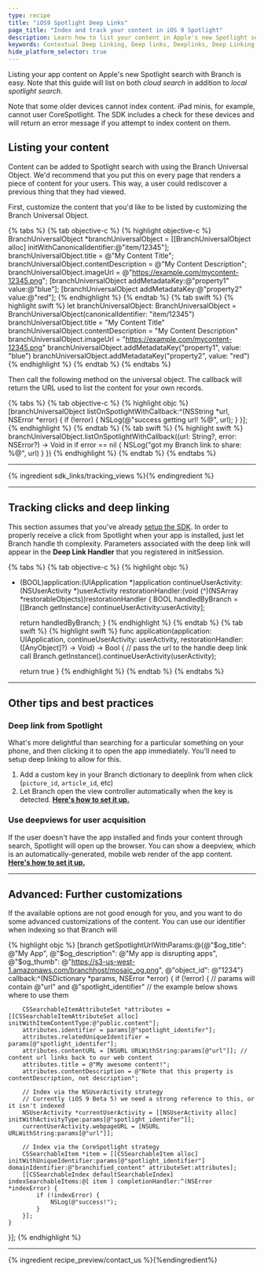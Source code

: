 ```yaml
---
type: recipe
title: "iOS9 Spotlight Deep Links"
page_title: "Index and track your content in iOS 9 Spotlight"
description: Learn how to list your content in Apple's new Spotlight search.
keywords: Contextual Deep Linking, Deep links, Deeplinks, Deep Linking, Deeplinking, Deferred Deep Linking, Deferred Deeplinking, iOS9, iOS 9, Apple Spotlight Search
hide_platform_selector: true
---
```


Listing your app content on Apple's new Spotlight search with Branch is easy. Note that this guide will list on both _cloud search_ in addition to _local spotlight search_.

Note that some older devices cannot index content. iPad minis, for example, cannot user CoreSpotlight. The SDK includes a check for these devices and will return an error message if you attempt to index content on them.

## Listing your content

Content can be added to Spotlight search with using the Branch Universal Object. We'd recommend that you put this on every page that renders a piece of content for your users. This way, a user could rediscover a previous thing that they had viewed.

First, customize the content that you'd like to be listed by customizing the Branch Universal Object.

{% tabs %}
{% tab objective-c %}
{% highlight objective-c %}
BranchUniversalObject *branchUniversalObject = [[BranchUniversalObject alloc] initWithCanonicalIdentifier:@"item/12345"];
branchUniversalObject.title = @"My Content Title";
branchUniversalObject.contentDescription = @"My Content Description";
branchUniversalObject.imageUrl = @"https://example.com/mycontent-12345.png";
[branchUniversalObject addMetadataKey:@"property1" value:@"blue"];
[branchUniversalObject addMetadataKey:@"property2" value:@"red"];
{% endhighlight %}
{% endtab %}
{% tab swift %}
{% highlight swift %}
let branchUniversalObject: BranchUniversalObject = BranchUniversalObject(canonicalIdentifier: "item/12345")
branchUniversalObject.title = "My Content Title"
branchUniversalObject.contentDescription = "My Content Description"
branchUniversalObject.imageUrl = "https://example.com/mycontent-12345.png"
branchUniversalObject.addMetadataKey("property1", value: "blue")
branchUniversalObject.addMetadataKey("property2", value: "red")
{% endhighlight %}
{% endtab %}
{% endtabs %}

Then call the following method on the universal object. The callback will return the URL used to list the content for your own records.

{% tabs %}
{% tab objective-c %}
{% highlight objc %}
[branchUniversalObject listOnSpotlightWithCallback:^(NSString *url, NSError *error) {
    if (!error) {
        NSLog(@"success getting url! %@", url);
    }
}];
{% endhighlight %}
{% endtab %}
{% tab swift %}
{% highlight swift %}
branchUniversalObject.listOnSpotlightWithCallback((url: String?, error: NSError?) -> Void in
    if error == nil {
        NSLog("got my Branch link to share: %@", url)
    }
})
{% endhighlight %}
{% endtab %}
{% endtabs %}

------

{% ingredient sdk_links/tracking_views %}{% endingredient %}

------

## Tracking clicks and deep linking

This section assumes that you've already [setup the SDK](/recipes/quickstart_guide). In order to properly receive a click from Spotlight when your app is installed, just let Branch handle th complexity. Parameters associated with the deep link will appear in the **Deep Link Handler** that you registered in initSession.

{% tabs %}
{% tab objective-c %}
{% highlight objc %}
- (BOOL)application:(UIApplication *)application
continueUserActivity:(NSUserActivity *)userActivity
 restorationHandler:(void (^)(NSArray *restorableObjects))restorationHandler {
    BOOL handledByBranch = [[Branch getInstance] continueUserActivity:userActivity];
    
    return handledByBranch;
}
{% endhighlight %}
{% endtab %}
{% tab swift %}
{% highlight swift %}
func application(application: UIApplication, continueUserActivity: userActivity, restorationHandler: ([AnyObject]?) -> Void) -> Bool {
    // pass the url to the handle deep link call
    Branch.getInstance().continueUserActivity(userActivity);

    return true
}
{% endhighlight %}
{% endtab %}
{% endtabs %}

------

## Other tips and best practices

### Deep link from Spotlight

What's more delightful than searching for a particular something on your phone, and then clicking it to open the app immediately. You'll need to setup deep linking to allow for this.

1. Add a custom key in your Branch dictionary to deeplink from when click (`picture_id`, `article_id`, etc)
2. Let Branch open the view controller automatically when the key is detected. [**Here's how to set it up.**](/recipes/setup_deep_linking/ios)

### Use deepviews for user acquisition

If the user doesn't have the app installed and finds your content through search, Spotlight will open up the browser. You can show a deepview, which is an automatically-generated, mobile web render of the app content. [**Here's how to set it up.**](/recipes/deepviews/ios)

------

## Advanced: Further customizations

If the available options are not good enough for you, and you want to do some advanced customizations of the content. You can use our identifier when indexing so that Branch will 

{% highlight objc %}
[branch getSpotlightUrlWithParams:@{@"$og_title": @"My App",
                                    @"$og_description": @"My app is disrupting apps",
                                    @"$og_thumb": @"https://s3-us-west-1.amazonaws.com/branchhost/mosaic_og.png",
                                    @"object_id": @"1234"}
                         callback:^(NSDictionary *params, NSError *error) {
    if (!error) {
        // params will contain @"url" and @"spotlight_identifier"
        // the example below shows where to use them
        
        CSSearchableItemAttributeSet *attributes = [[CSSearchableItemAttributeSet alloc] initWithItemContentType:@"public.content"];
        attributes.identifier = params[@"spotlight_identifer"];
        attributes.relatedUniqueIdentifier = params[@"spotlight_identifer"];
        attributes.contentURL = [NSURL URLWithString:params[@"url"]]; // content url links back to our web content
        attributes.title = @"My awesome content!";
        attributes.contentDescription = @"Note that this property is contentDescription, not description";
        
        // Index via the NSUserActivity strategy
        // Currently (iOS 9 Beta 5) we need a strong reference to this, or it isn't indexed
        NSUserActivity *currentUserActivity = [[NSUserActivity alloc] initWithActivityType:params[@"spotlight_identifer"]];
        currentUserActivity.webpageURL = [NSURL URLWithString:params[@"url"]];
        
        // Index via the CoreSpotlight strategy
        CSSearchableItem *item = [[CSSearchableItem alloc] initWithUniqueIdentifier:params[@"spotlight_identifier"] domainIdentifier:@"branchified_content" attributeSet:attributes];
        [[CSSearchableIndex defaultSearchableIndex] indexSearchableItems:@[ item ] completionHandler:^(NSError *indexError) {
            if (!indexError) {
                NSLog(@"success!");
            }
        }];
    }
}];
{% endhighlight %}

-----

{% ingredient recipe_preview/contact_us %}{%endingredient%}